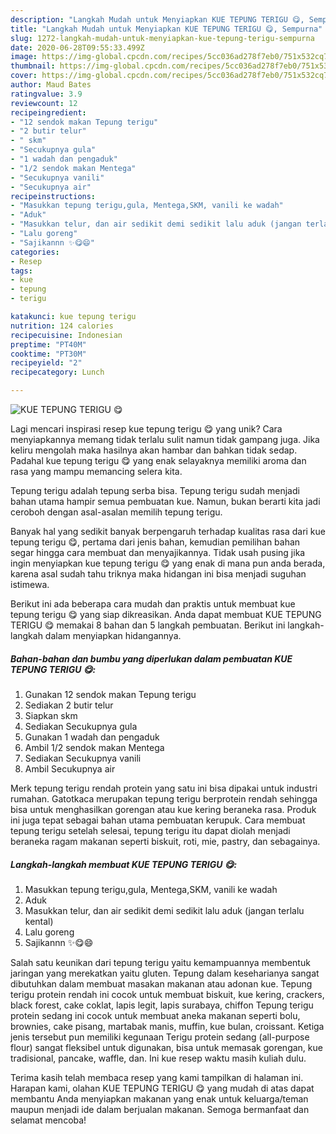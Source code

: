 ```yaml
---
description: "Langkah Mudah untuk Menyiapkan KUE TEPUNG TERIGU 😋, Sempurna"
title: "Langkah Mudah untuk Menyiapkan KUE TEPUNG TERIGU 😋, Sempurna"
slug: 1272-langkah-mudah-untuk-menyiapkan-kue-tepung-terigu-sempurna
date: 2020-06-28T09:55:33.499Z
image: https://img-global.cpcdn.com/recipes/5cc036ad278f7eb0/751x532cq70/kue-tepung-terigu-😋-foto-resep-utama.jpg
thumbnail: https://img-global.cpcdn.com/recipes/5cc036ad278f7eb0/751x532cq70/kue-tepung-terigu-😋-foto-resep-utama.jpg
cover: https://img-global.cpcdn.com/recipes/5cc036ad278f7eb0/751x532cq70/kue-tepung-terigu-😋-foto-resep-utama.jpg
author: Maud Bates
ratingvalue: 3.9
reviewcount: 12
recipeingredient:
- "12 sendok makan Tepung terigu"
- "2 butir telur"
- " skm"
- "Secukupnya gula"
- "1 wadah dan pengaduk"
- "1/2 sendok makan Mentega"
- "Secukupnya vanili"
- "Secukupnya air"
recipeinstructions:
- "Masukkan tepung terigu,gula, Mentega,SKM, vanili ke wadah"
- "Aduk"
- "Masukkan telur, dan air sedikit demi sedikit lalu aduk (jangan terlalu kental)"
- "Lalu goreng"
- "Sajikannn ✨😋😄"
categories:
- Resep
tags:
- kue
- tepung
- terigu

katakunci: kue tepung terigu 
nutrition: 124 calories
recipecuisine: Indonesian
preptime: "PT40M"
cooktime: "PT30M"
recipeyield: "2"
recipecategory: Lunch

---
```



![KUE TEPUNG TERIGU 😋](https://img-global.cpcdn.com/recipes/5cc036ad278f7eb0/751x532cq70/kue-tepung-terigu-😋-foto-resep-utama.jpg)

Lagi mencari inspirasi resep kue tepung terigu 😋 yang unik? Cara menyiapkannya memang tidak terlalu sulit namun tidak gampang juga. Jika keliru mengolah maka hasilnya akan hambar dan bahkan tidak sedap. Padahal kue tepung terigu 😋 yang enak selayaknya memiliki aroma dan rasa yang mampu memancing selera kita.

Tepung terigu adalah tepung serba bisa. Tepung terigu sudah menjadi bahan utama hampir semua pembuatan kue. Namun, bukan berarti kita jadi ceroboh dengan asal-asalan memilih tepung terigu.

Banyak hal yang sedikit banyak berpengaruh terhadap kualitas rasa dari kue tepung terigu 😋, pertama dari jenis bahan, kemudian pemilihan bahan segar hingga cara membuat dan menyajikannya. Tidak usah pusing jika ingin menyiapkan kue tepung terigu 😋 yang enak di mana pun anda berada, karena asal sudah tahu triknya maka hidangan ini bisa menjadi suguhan istimewa.


Berikut ini ada beberapa cara mudah dan praktis untuk membuat kue tepung terigu 😋 yang siap dikreasikan. Anda dapat membuat KUE TEPUNG TERIGU 😋 memakai 8 bahan dan 5 langkah pembuatan. Berikut ini langkah-langkah dalam menyiapkan hidangannya.

<!--inarticleads1-->

##### Bahan-bahan dan bumbu yang diperlukan dalam pembuatan KUE TEPUNG TERIGU 😋:

1. Gunakan 12 sendok makan Tepung terigu
1. Sediakan 2 butir telur
1. Siapkan  skm
1. Sediakan Secukupnya gula
1. Gunakan 1 wadah dan pengaduk
1. Ambil 1/2 sendok makan Mentega
1. Sediakan Secukupnya vanili
1. Ambil Secukupnya air


Merk tepung terigu rendah protein yang satu ini bisa dipakai untuk industri rumahan. Gatotkaca merupakan tepung terigu berprotein rendah sehingga bisa untuk menghasilkan gorengan atau kue kering beraneka rasa. Produk ini juga tepat sebagai bahan utama pembuatan kerupuk. Cara membuat tepung terigu setelah selesai, tepung terigu itu dapat diolah menjadi beraneka ragam makanan seperti biskuit, roti, mie, pastry, dan sebagainya. 

<!--inarticleads2-->

##### Langkah-langkah membuat KUE TEPUNG TERIGU 😋:

1. Masukkan tepung terigu,gula, Mentega,SKM, vanili ke wadah
1. Aduk
1. Masukkan telur, dan air sedikit demi sedikit lalu aduk (jangan terlalu kental)
1. Lalu goreng
1. Sajikannn ✨😋😄


Salah satu keunikan dari tepung terigu yaitu kemampuannya membentuk jaringan yang merekatkan yaitu gluten. Tepung dalam keseharianya sangat dibutuhkan dalam membuat masakan makanan atau adonan kue. Tepung terigu protein rendah ini cocok untuk membuat biskuit, kue kering, crackers, black forest, cake coklat, lapis legit, lapis surabaya, chiffon Tepung terigu protein sedang ini cocok untuk membuat aneka makanan seperti bolu, brownies, cake pisang, martabak manis, muffin, kue bulan, croissant. Ketiga jenis tersebut pun memiliki kegunaan Terigu protein sedang (all-purpose flour) sangat fleksibel untuk digunakan, bisa untuk memasak gorengan, kue tradisional, pancake, waffle, dan. Ini kue resep waktu masih kuliah dulu. 

Terima kasih telah membaca resep yang kami tampilkan di halaman ini. Harapan kami, olahan KUE TEPUNG TERIGU 😋 yang mudah di atas dapat membantu Anda menyiapkan makanan yang enak untuk keluarga/teman maupun menjadi ide dalam berjualan makanan. Semoga bermanfaat dan selamat mencoba!
